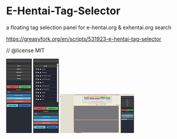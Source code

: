 # E-Hentai-Tag-Selector
a floating tag selection panel for e-hentai.org &amp; exhentai.org search

https://greasyfork.org/en/scripts/531923-e-hentai-tag-selector

// @license MIT

![Screenshot 1](oy6jba3r96yicuud7d2lmi0cauzm.png)
![Screenshot 2](7lcxta08zgfzz3mytmg4haqs0m35.png)
![Screenshot 3](s6egly1vwbwhtqz1hvdpv4mgssi0.png)
